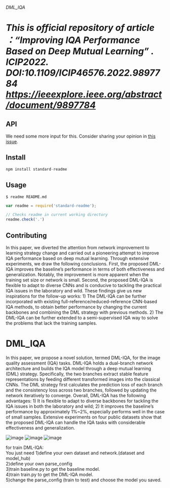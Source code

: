 


*DML_IQA*

*This is official repository of article ：“Improving IQA Performance Based on Deep Mutual Learning” . ICIP2022.
DOI:10.1109/ICIP46576.2022.9897784
https://ieeexplore.ieee.org/abstract/document/9897784*
===============

## API

We need some more input for this.
Consider sharing your opinion in [this issue](https://github.com/zcei/standard-readme/issues/3).

## Install

```js
npm install standard-readme
```

## Usage
```
$ readme README.md
```

```js
var readme = require('standard-readme');

// Checks readme in current working directory
readme.check('.')
```



## Contributing

In this paper, we diverted the attention from network improvement to learning strategy change and carried out a pioneering attempt to improve IQA performance based on deep mutual learning. Through extensive experiments, we draw the following conclusions. First, the proposed DML-IQA improves the baseline’s performance in terms of both effectiveness and generalization. Notably, the improvement is more apparent when the training set size or network is small. Second, the proposed DML-IQA is flexible to adapt to diverse CNNs and is conducive to tackling the practical IQA issues in the laboratory and wild. These findings give us new inspirations for the follow-up works: 1) The DML-IQA can be further incorporated with existing full-reference/reduced-reference CNN-based IQA methods, to obtain better 
performance by changing the current backbones and combining the DML strategy with previous methods. 2) The DML-IQA can be further extended to a semi-supervised IQA way to solve the problems that lack the training samples.

# DML_IQA


In this paper, we propose a novel solution, termed DML-IQA, for the image quality assessment (IQA) tasks. DML-IQA holds a dual-branch network architecture and builds the IQA model through a deep mutual learning (DML) strategy. Specifically, the two branches extract stable feature representations by feeding different transformed images into the classical CNNs. The DML strategy first calculates the prediction loss of each branch and the consistency loss across two branches, followed by updating the network iteratively to converge. Overall, DML-IQA has the following advantages: 1) It is flexible to adapt to diverse backbones for tackling the IQA issues in both the laboratory and wild; 2) It improves the baseline’s performance by approximately 1%~2%, especially performs well in the case of small samples. Extensive experiments on four public datasets show that the proposed DML-IQA can handle the IQA tasks with considerable effectiveness and generalization.

![image](https://user-images.githubusercontent.com/72659127/232369654-b17bc63f-7309-4510-9f3e-2639b6033f98.png)
![image](https://user-images.githubusercontent.com/72659127/232369733-98beb19a-d549-4ca0-bbfa-c6ade9af3054.png)
![image](https://user-images.githubusercontent.com/72659127/232369795-73be7e63-97a7-43d8-9a71-6ff16bc6a686.png)


for train DML-IQA: 
<br>You just need 1)define your own dataset and network.(dataset  and   model_hub)
<br>2)define your own parse_config
<br>3)train baseline.py to get the baseline model.
<br>4)train train.py to get the DML-IQA model.
<br>5)change the parse_config (train to test) and choose the model you saved.



